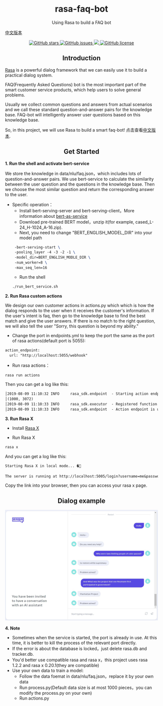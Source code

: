 <h1 align="center">rasa-faq-bot</h1>
<p align="center"> Using Rasa to build a FAQ bot</p>
<a align="center" href="https://github.com/nghuyong/rasa-faq-bot/tree/chinese">中文版本</a>


<p align="center">
  <a href="https://github.com/nghuyong/rasa-faq-bot/stargazers">
    <img src="https://img.shields.io/github/stars/nghuyong/rasa-faq-bot.svg?colorA=orange&colorB=orange&logo=github"
         alt="GitHub stars">
  </a>
  <a href="https://github.com/nghuyong/rasa-faq-bot/issues">
        <img src="https://img.shields.io/github/issues/nghuyong/rasa-faq-bot.svg"
             alt="GitHub issues">
  </a>
  <a href="https://github.com/nghuyong/rasa-faq-bot/">
        <img src="https://img.shields.io/github/last-commit/nghuyong/rasa-faq-bot.svg">
  </a>
  <a href="https://github.com/nghuyong/rasa-faq-bot/blob/master/LICENSE">
        <img src="https://img.shields.io/github/license/nghuyong/rasa-faq-bot"
             alt="GitHub license">
  </a>
</p>

<h2 align="center">Introduction</h2>

[Rasa](https://rasa.com/) is a powerful dialog framework that we can easily use it to build a practical dialog system.

FAQ(Frequently Asked Questions) bot is the most important part of the smart customer service products, which help users to solve general problems.

Usually we collect common questions and answers from actual scenarios and we call these standard question-and-answer pairs for the knowledge base.
FAQ-bot will intelligently answer user questions based on this knowledge base.

So, in this project, we will use Rasa to build a smart faq-bot! 点击查看[中文版本](https://github.com/nghuyong/rasa-faq-bot/tree/chinese).



<h2 align="center">Get Started</h2>

**1. Run the shell and activate bert-service**

We store the knowledge in data/nlu/faq.json，which includes lots of question-and-answer pairs. We use bert-service to calculate the similarity between the user question and the questions in the knowledge base. Then we choose the most similar question and return the corresponding answer to the user.

* Specific operation：
	* Install bert-serving-server and bert-serving-client，More information about [bert-as-service](https://github.com/hanxiao/bert-as-service)
	* Download pre-trained BERT model，unzip it(for example, cased_L-24_H-1024_A-16.zip).
	* Next, you need to change "BERT_ENGLISH_MODEL_DIR" into your model path
	```latex
     -bert-serving-start \
     -pooling_layer -4 -3 -2 -1 \
     -model_dir=BERT_ENGLISH_MODLE_DIR \
     -num_worker=8 \
     -max_seq_len=16
    ```
	* Run the shell
	```bash 
	./run_bert_service.sh
	```

**2. Run Rasa custom actions**

We design our own customer actions in actions.py which which is how the dialog responds to the user when it receives the customer's information. If the user's intent is faq, then go to the knowledge base to find the best match and give the user answers. If there is no match to the right question, we will also tell the user "Sorry, this question is beyond my ability."

* Change the port in endpoints.yml to keep the port the same as the port of rasa actions(default port is 5055):

```latex
action_endpoint:
  url: "http://localhost:5055/webhook"
```

* Run rasa actions：

```bash
rasa run actions
```

Then you can get a log like this:

```latex
│2019-08-09 11:10:32 INFO     rasa_sdk.endpoint  - Starting action endpoint server...
│(1000, 3072)
│2019-08-09 11:10:33 INFO     rasa_sdk.executor  - Registered function for 'action_get_answer'.
│2019-08-09 11:10:33 INFO     rasa_sdk.endpoint  - Action endpoint is up and running. on ('0.0.0.0', 5055)
```

**3. Run Rasa X**

* Install [Rasa X](https://rasa.com/docs/rasa-x/installation-and-setup/)

* Run Rasa X

```bash
rasa x
```

And you can get a log like this:

```latex
Starting Rasa X in local mode... �🚀                                                                                               
 
The server is running at http://localhost:5005/login?username=me&password=zrjV0BwYSzYP
```

Copy the link into your browser, then you can access your rasa x page.


<h2 align="center">Dialog example</h2>

![](./images/happy_path.png)



**4. Note**

* Sometimes when the service is started, the port is already in use. At this time, it is better to kill the process of the relevant port directly.
* If the error is about the database is locked，just delete rasa.db and tracker.db.
* You'd better use compatible rasa and rasa x，this project uses rasa 1.2.2 and rasa x 0.20.1(they are compatible)
* Use your own data to train a model:
	* Follow the data foemat in data/nlu/faq.json，replace it by your own data
	* Run process.py(Default data size is at most 1000 pieces，you can modify the process.py on your own)
	* Run actions.py
